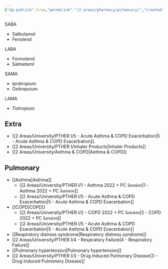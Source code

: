 ```yaml
---
{"dg-publish":true,"permalink":"/2-areas/pharmacy/pulmonary/","created":"2024-03-03T12:18:53.880+07:00","updated":"2025-10-06T19:45:43.642+07:00"}
---
```



SABA
- Salbutamol
- Fenoterol

LABA
- Formoterol
- Salmeterol

SAMA
- Ipratropium
- Oxitropoium

LAMA
- Tiotropium

## Extra
- [[2 Areas/University/PTHER I/5 - Acute Asthma & COPD Exacerbation\|5 - Acute Asthma & COPD Exacerbation]].
- [[2 Areas/University/PTHER I/Inhaler Products\|Inhaler Products]]
- [[2 Areas/University/Asthma & COPD\|Asthma & COPD]]
## Pulmonary
- [[Asthma\|Asthma]]
	- [[2 Areas/University/PTHER I/1 - Asthma 2022 + PC นิดหน่อย\|1 - Asthma 2022 + PC นิดหน่อย]]
	- [[2 Areas/University/PTHER I/5 - Acute Asthma & COPD Exacerbation\|5 - Acute Asthma & COPD Exacerbation]]
- [[COPD\|COPD]]
	- [[2 Areas/University/PTHER I/2 - COPD 2022 + PC นิดหน่อย\|2 - COPD 2022 + PC นิดหน่อย]]
	- [[2 Areas/University/PTHER I/5 - Acute Asthma & COPD Exacerbation\|5 - Acute Asthma & COPD Exacerbation]]
- [[Respiratory distress syndrome\|Respiratory distress syndrome]]
- [[2 Areas/University/PTHER I/4 - Respiratory Failure\|4 - Respiratory Failure]]
- [[Pulmonary hypertension\|Pulmonary hypertension]]
- [[2 Areas/University/PTHER I/3 - Drug Induced Pulmonary Disease\|3 - Drug Induced Pulmonary Disease]]
